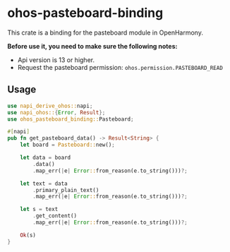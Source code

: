 # ohos-pasteboard-binding

This crate is a binding for the pasteboard module in OpenHarmony.

**Before use it, you need to make sure the following notes:**

- Api version is 13 or higher.
- Request the pasteboard permission: `ohos.permission.PASTEBOARD_READ`

## Usage

```rust
use napi_derive_ohos::napi;
use napi_ohos::{Error, Result};
use ohos_pasteboard_binding::Pasteboard;

#[napi]
pub fn get_pasteboard_data() -> Result<String> {
    let board = Pasteboard::new();

    let data = board
        .data()
        .map_err(|e| Error::from_reason(e.to_string()))?;

    let text = data
        .primary_plain_text()
        .map_err(|e| Error::from_reason(e.to_string()))?;

    let s = text
        .get_content()
        .map_err(|e| Error::from_reason(e.to_string()))?;

    Ok(s)
}
```
